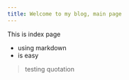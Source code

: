 ```yaml
---
title: Welcome to my blog, main page
---
```


This is index page

- using markdown
- is easy

> testing quotation
